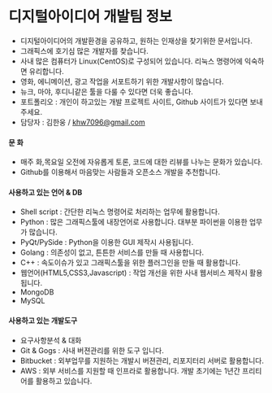 # 디지털아이디어 개발팀 정보
- 디지털아이디어의 개발환경을 공유하고, 원하는 인재상을 찾기위한 문서입니다.
- 그래픽스에 호기심 많은 개발자를 찾습니다.
- 사내 많은 컴퓨터가 Linux(CentOS)로 구성되어 있습니다. 리눅스 명령어에 익숙하면 유리합니다.
- 영화, 에니메이션, 광고 작업을 서포트하기 위한 개발사항이 많습니다.
- 뉴크, 마야, 후디니같은 툴을 다룰 수 있다면 더욱 좋습니다.
- 포트폴리오 : 개인이 하고있는 개발 프로젝트 사이트, Github 사이트가 있다면 보내주세요.
- 담당자 : 김한웅 / khw7096@gmail.com

#### 문 화
- 매주 화,목요일 오전에 자유롭게 토론, 코드에 대한 리뷰를 나누는 문화가 있습니다.
- Github를 이용해서 마음맞는 사람들과 오픈소스 개발을 추천합니다.

#### 사용하고 있는 언어 & DB
- Shell script : 간단한 리눅스 명령어로 처리하는 업무에 활용합니다. 
- Python : 많은 그래픽스툴에 내장언어로 사용합니다. 대부분 파이썬을 이용한 업무가 많습니다.
- PyQt/PySide : Python을 이용한 GUI 제작시 사용됩니다.
- Golang : 의존성이 없고, 튼튼한 서비스를 만들 때 사용합니다.
- C++ : 속도이슈가 있고 그래픽스툴을 위한 플러그인을 만들 때 활용합니다.
- 웹언어(HTML5,CSS3,Javascript) : 작업 개선을 위한 사내 웹서비스 제작시 활용됩니다.
- MongoDB 
- MySQL

#### 사용하고 있는 개발도구
- 요구사항분석 & 대화
- Git & Gogs : 사내 버젼관리를 위한 도구 입니다.
- Bitbucket : 외부업무를 지원하는 개발시 버젼관리, 리포지터리 서버로 활용합니다.
- AWS : 외부 서비스를 지원할 때 인프라로 활용합니다. 개발 초기에는 1년간 프리티어를 활용하고 있습니다.
